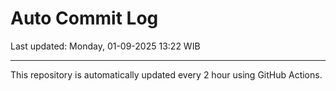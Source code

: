 # Auto Commit Log

Last updated: Monday, 01-09-2025 13:22 WIB

---

This repository is automatically updated every 2 hour using GitHub Actions.
